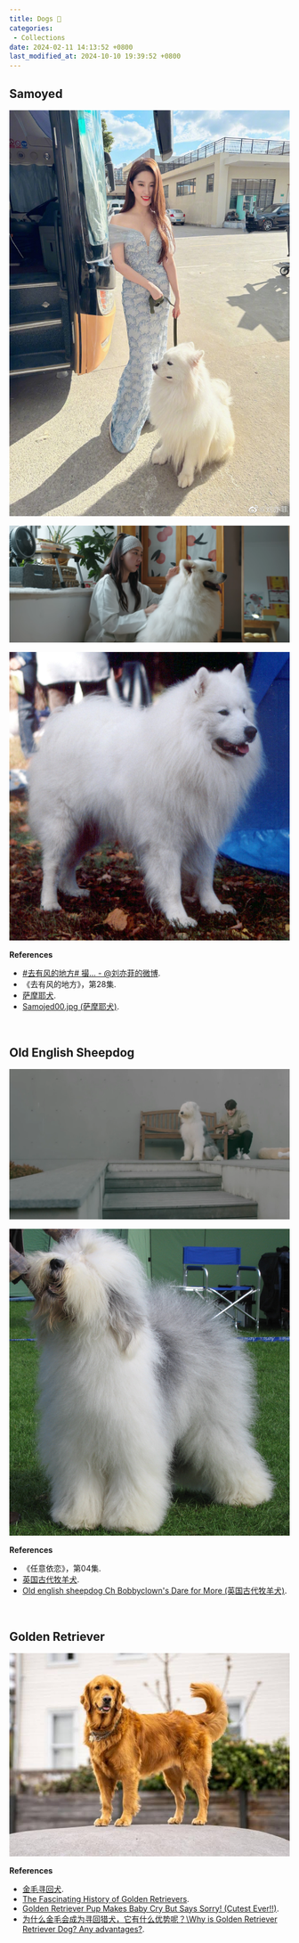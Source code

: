 ```yaml
---
title: Dogs 🐶
categories:
 - Collections
date: 2024-02-11 14:13:52 +0800
last_modified_at: 2024-10-10 19:39:52 +0800
---
```


## Samoyed

![003yHo7Nly1hah70j9qp5j626g35hnpf02](https://raw.githubusercontent.com/HelloWorld-1017/blog-images/main/imgs/202402161946987.jpeg)

![image-20240216195409875](https://raw.githubusercontent.com/HelloWorld-1017/blog-images/main/imgs/202402161954182.png)

<img src="https://raw.githubusercontent.com/HelloWorld-1017/blog-images/main/imgs/202402111419976.jpg" alt="Samojed00" style="zoom:67%;" />

**References** 

- [#去有风的地方# 撮... - @刘亦菲的微博](https://weibo.com/3261134763/Mq6y8hFqI).
- 《去有风的地方》，第28集.
- [萨摩耶犬](https://zh.wikipedia.org/wiki/%E8%96%A9%E6%91%A9%E8%80%B6%E7%8A%AC).
- [Samojed00.jpg (萨摩耶犬)](https://zh.wikipedia.org/wiki/%E8%96%A9%E6%91%A9%E8%80%B6%E7%8A%AC#/media/File:Samojed00.jpg).

<br>

## Old English Sheepdog

![image-20240216194512091](https://raw.githubusercontent.com/HelloWorld-1017/blog-images/main/imgs/202402161945923.png)

![Old_english_sheepdog_Ch_Bobbyclown's_Dare_for_More](https://raw.githubusercontent.com/HelloWorld-1017/blog-images/main/imgs/202402111420792.jpg)

**References**

- 《任意依恋》，第04集.
- [英国古代牧羊犬](https://zh.wikipedia.org/zh-cn/%E8%8B%B1%E5%9C%8B%E5%8F%A4%E4%BB%A3%E7%89%A7%E7%BE%8A%E7%8A%AC).
- [Old english sheepdog Ch Bobbyclown's Dare for More (英国古代牧羊犬)](https://zh.wikipedia.org/zh-cn/%E8%8B%B1%E5%9C%8B%E5%8F%A4%E4%BB%A3%E7%89%A7%E7%BE%8A%E7%8A%AC#/media/File:Old_english_sheepdog_Ch_Bobbyclown's_Dare_for_More.jpg).

<br>

## Golden Retriever

<img src="https://raw.githubusercontent.com/HelloWorld-1017/blog-images/main/imgs/202402112338968.jpg" alt="images"  />

**References**

- [金毛寻回犬](https://zh.wikipedia.org/wiki/%E9%87%91%E6%AF%9B%E5%AF%BB%E5%9B%9E%E7%8A%AC).
- [The Fascinating History of Golden Retrievers](https://danspetcare.com/pets/the-fascinating-history-of-golden-retrievers).
- [Golden Retriever Pup Makes Baby Cry But Says Sorry! (Cutest Ever!!)](https://www.youtube.com/watch?v=Bx779A5USTg).
- [为什么金毛会成为寻回猎犬，它有什么优势呢？\\Why is Golden Retriever Retriever Dog? Any advantages?](https://www.youtube.com/watch?v=twRtVvPuSEw).
